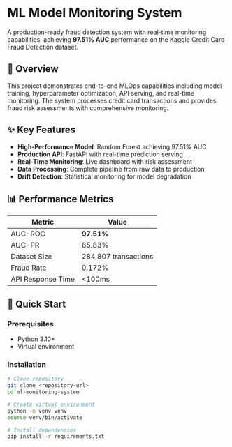 # ML Model Monitoring System

A production-ready fraud detection system with real-time monitoring capabilities, achieving **97.51% AUC** performance on the Kaggle Credit Card Fraud Detection dataset.

## 🎯 Overview

This project demonstrates end-to-end MLOps capabilities including model training, hyperparameter optimization, API serving, and real-time monitoring. The system processes credit card transactions and provides fraud risk assessments with comprehensive monitoring.

## ✨ Key Features

- **High-Performance Model**: Random Forest achieving 97.51% AUC
- **Production API**: FastAPI with real-time prediction serving  
- **Real-Time Monitoring**: Live dashboard with risk assessment
- **Data Processing**: Complete pipeline from raw data to production
- **Drift Detection**: Statistical monitoring for model degradation

## 📊 Performance Metrics

| Metric | Value |
|--------|-------|
| AUC-ROC | **97.51%** |
| AUC-PR | 85.83% |
| Dataset Size | 284,807 transactions |
| Fraud Rate | 0.172% |
| API Response Time | <100ms |

## 🚀 Quick Start

### Prerequisites
- Python 3.10+
- Virtual environment

### Installation
```bash
# Clone repository
git clone <repository-url>
cd ml-monitoring-system

# Create virtual environment
python -m venv venv
source venv/bin/activate

# Install dependencies
pip install -r requirements.txt
